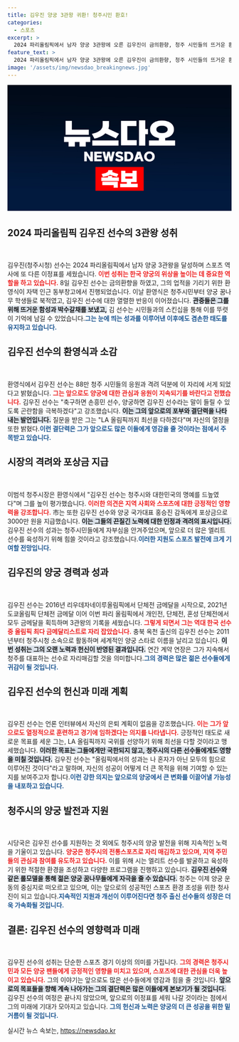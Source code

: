 ```yaml
---
title: 김우진 양궁 3관왕 귀환! 청주시민 환호!
categories:
  - 스포츠
excerpt: >
  2024 파리올림픽에서 남자 양궁 3관왕에 오른 김우진이 금의환향, 청주 시민들의 뜨거운 환영 속에서 양궁의 김우진으로 자리매김하겠다고 다짐했다.
feature_text: >
  2024 파리올림픽에서 남자 양궁 3관왕에 오른 김우진이 금의환향, 청주 시민들의 뜨거운 환영 속에서 양궁의 김우진으로 자리매김하겠다고 다짐했다.
image: '/assets/img/newsdao_breakingnews.jpg'
---
```


<p><img src="/assets/img/newsdao_breakingnews.jpg" alt="firstkoreanews 속보" /></p>

<h2 data-ke-size="size26">2024 파리올림픽 김우진 선수의 3관왕 성취</h2>

<p data-ke-size="size16">&nbsp;</p>

<p>김우진(청주시청) 선수는 2024 파리올림픽에서 남자 양궁 3관왕을 달성하며 스포츠 역사에 또 다른 이정표를 세웠습니다. <b><span style="color: #ee2323;">이번 성취는 한국 양궁의 위상을 높이는 데 중요한 역할을 하고 있습니다.</span></b> 8일 김우진 선수는 금의환향을 하였고, 그의 업적을 기리기 위한 환영식이  자택 인근 동부창고에서 진행되었습니다. 이날 환영식은 청주시민부터 양궁 꿈나무 학생들로 북적였고, 김우진 선수에 대한 열렬한 반응이 이어졌습니다. <b><span style="background-color: #21538527;">관중들은 그를 위해 뜨거운 함성과 박수갈채를 보냈고,</span></b> 김 선수는 시민들과의 스킨십을 통해 이를 뚜렷이 기억에 남길 수 있었습니다.<b><span style="color: #1a5490;">그는 눈에 띄는 성과를 이루어낸 이후에도 겸손한 태도를 유지하고 있습니다.</span></b></p>

<h2 data-ke-size="size26">김우진 선수의 환영식과 소감</h2>

<p data-ke-size="size16">&nbsp;</p>

<p>환영식에서 김우진 선수는 88만 청주 시민들의 응원과 격려 덕분에 이 자리에 서게 되었다고 밝혔습니다. <b><span style="color: #ee2323;">그는 앞으로도 양궁에 대한 관심과 응원이 지속되기를 바란다고 전했습니다.</span></b> 김우진 선수는 "축구하면 손흥민 선수, 양궁하면 김우진 선수라는 말이 들릴 수 있도록 곤란함을 극복하겠다"고 강조했습니다. <b><span style="background-color: #21538527;">이는 그의 앞으로의 포부와 결단력을 나타내는 발언입니다.</span></b> 질문을 받은 그는 "LA 올림픽까지 최선을 다하겠다"며 자신의 열정을 또한 밝혔다.<b><span style="color: #1a5490;">이런 결단력은 그가 앞으로도 많은 이들에게 영감을 줄 것이라는 점에서 주목받고 있습니다.</span></b></p>

<h2 data-ke-size="size26">시장의 격려와 포상금 지급</h2>

<p data-ke-size="size16">&nbsp;</p>

<p>이범석 청주시장은 환영식에서 "김우진 선수는 청주시와 대한민국의 명예를 드높였다"며 그를 높이 평가했습니다. <b><span style="color: #ee2323;">이러한 의견은 지역 사회와 스포츠에 대한 긍정적인 영향력을 강조합니다.</span></b> 市는 또한 김우진 선수와 양궁 국가대표 홍승진 감독에게 포상금으로 3000만 원을 지급했습니다. <b><span style="background-color: #21538527;">이는 그들의 끈질긴 노력에 대한 인정과 격려의 표시입니다.</span></b> 김우진 선수의 성과는 청주시민들에게 자부심을 안겨주었으며, 앞으로 더 많은 엘리트 선수를 육성하기 위해 힘쓸 것이라고 강조했습니다.<b><span style="color: #1a5490;">이러한 지원도 스포츠 발전에 크게 기여할 전망입니다.</span></b></p>

<h2 data-ke-size="size26">김우진의 양궁 경력과 성과</h2>

<p data-ke-size="size16">&nbsp;</p>

<p>김우진 선수는 2016년 리우데자네이루올림픽에서 단체전 금메달을 시작으로, 2021년 도쿄올림픽 단체전 금메달 이어 이번 파리 올림픽에서 개인전, 단체전, 혼성 단체전에서 모두 금메달을 획득하며 3관왕의 기록을 세웠습니다. <b><span style="color: #ee2323;">그렇게 되면서 그는 역대 한국 선수 중 올림픽 최다 금메달리스트로 자리 잡았습니다.</span></b> 충북 옥천 출신의 김우진 선수는 2011년부터 청주시청 소속으로 활동하며 세계적인 양궁 스타로 이름을 날리고 있습니다. <b><span style="background-color: #21538527;">이번 성취는 그의 오랜 노력과 헌신이 반영된 결과입니다.</span></b> 연간 계약 연장은 그가 지속해서 청주를 대표하는 선수로 자리매김할 것을 의미합니다.<b><span style="color: #1a5490;">그의 경력은 많은 젊은 선수들에게 귀감이 될 것입니다.</span></b></p>

<h2 data-ke-size="size26">김우진 선수의 헌신과 미래 계획</h2>

<p data-ke-size="size16">&nbsp;</p>

<p>김우진 선수는 언론 인터뷰에서 자신의 은퇴 계획이 없음을 강조했습니다. <b><span style="color: #ee2323;">이는 그가 앞으로도 열정적으로 훈련하고 경기에 임하겠다는 의지를 나타냅니다.</span></b> 긍정적인 태도로 새로운 목표를 세운 그는, LA 올림픽까지 국위를 선양하기 위해 최선을 다할 것이라고 맹세했습니다. <b><span style="background-color: #21538527;">이러한 목표는 그들에게만 국한되지 않고, 청주시의 다른 선수들에게도 영향을 미칠 것입니다.</span></b> 김우진 선수는 "올림픽에서의 성과는 나 혼자가 아닌 모두의 힘으로 이루어진 것이다"라고 말하며, 자신의 성공이 어떻게 더 큰 목적을 위해 기여할 수 있는지를 보여주고자 합니다.<b><span style="color: #1a5490;">이런 강한 의지는 앞으로의 양궁에서 큰 변화를 이끌어낼 가능성을 내포하고 있습니다.</span></b></p>

<h2 data-ke-size="size26">청주시의 양궁 발전과 지원</h2>

<p data-ke-size="size16">&nbsp;</p>

<p>시당국은 김우진 선수를 지원하는 것 외에도 청주시의 양궁 발전을 위해 지속적인 노력을 기울이고 있습니다. <b><span style="color: #ee2323;">양궁은 청주시의 전통스포츠로 자리 매김하고 있으며, 지역 주민들의 관심과 참여를 유도하고 있습니다.</span></b> 이를 위해 시는 엘리트 선수를 발굴하고 육성하기 위한 적절한 환경을 조성하고 다양한 프로그램을 진행하고 있습니다. <b><span style="background-color: #21538527;">김우진 선수와 같은 롤모델을 통해 젊은 양궁 꿈나무들에게 자극을 줄 수 있습니다.</span></b> 청주는 이제 양궁 운동의 중심지로 떠오르고 있으며, 이는 앞으로의 성공적인 스포츠 환경 조성을 위한 청사진이 되고 있습니다.<b><span style="color: #1a5490;">지속적인 지원과 개선이 이루어진다면 청주 출신 선수들의 성장은 더욱 가속화될 것입니다.</span></b></p>

<h2 data-ke-size="size26">결론: 김우진 선수의 영향력과 미래</h2>

<p data-ke-size="size16">&nbsp;</p>

<p>김우진 선수의 성취는 단순한 스포츠 경기 이상의 의미를 가집니다. <b><span style="color: #ee2323;">그의 경력은 청주시민과 모든 양궁 팬들에게 긍정적인 영향을 미치고 있으며, 스포츠에 대한 관심을 더욱 높이고 있습니다.</span></b> 그의 이야기는 앞으로도 많은 선수들에게 영감과 힘을 줄 것입니다. <b><span style="background-color: #21538527;">앞으로의 목표들을 향해 계속 나아가는 그의 결단력은 많은 이들에게 본보기가 될 것입니다.</span></b> 김우진 선수의 여정은 끝나지 않았으며, 앞으로의 이정표를 세워 나갈 것이라는 점에서 그의 미래에 기대가 모아지고 있습니다. <b><span style="color: #1a5490;">그의 헌신과 노력은 양궁의 더 큰 성공을 위한 밑거름이 될 것입니다.</span></b></p>
실시간 뉴스 속보는, <a href="https://newsdao.kr" rel="dofollow">https://newsdao.kr</a>


